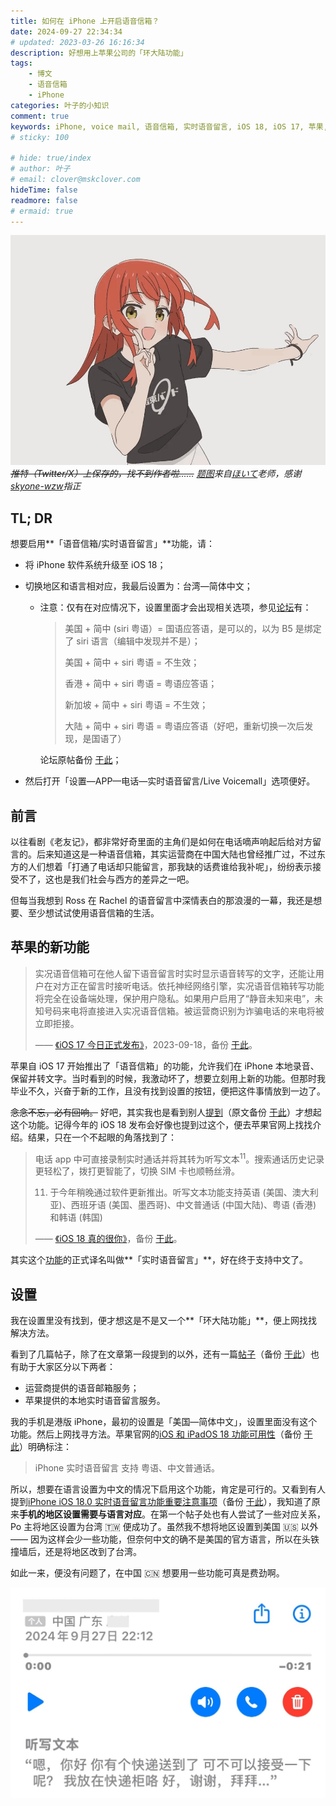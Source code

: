 ```yaml
---
title: 如何在 iPhone 上开启语音信箱？
date: 2024-09-27 22:34:34
# updated: 2023-03-26 16:16:34
description: 好想用上苹果公司的「环大陆功能」
tags: 
    - 博文
    - 语音信箱
    - iPhone
categories: 叶子的小知识
comment: true
keywords: iPhone, voice mail, 语音信箱, 实时语音留言, iOS 18, iOS 17, 苹果, 手机, 电话, 本地, 运营商, 开启, 环大陆, 地区
# sticky: 100

# hide: true/index
# author: 叶子
# email: clover@mskclover.com
hideTime: false
readmore: false
# ermaid: true
---
```


![IMG_5944](/images/how-to-open-voice-mail-on-iphone/cover.jpg)_~~推特（Twitter/X）上保存的，找不到作者啦……~~ [题图](https://x.com/11922960_ze/status/1833494693017227763/)来自[ほいて](https://x.com/11922960_ze/)老师，感谢[skyone-wzw](https://github.com/skyone-wzw/)指正_

<!-- more -->

## TL; DR

想要启用**「语音信箱/实时语音留言」**功能，请：

- 将 iPhone 软件系统升级至 iOS 18；

- 切换地区和语言相对应，我最后设置为：台湾—简体中文；

    - 注意：仅有在对应情况下，设置里面才会出现相关选项，参见[论坛](https://v2ex.com/t/1051011/)有：

        > 美国 + 简中 (siri 粤语）= 国语应答语，是可以的，以为 B5 是绑定了 siri 语言（编辑中发现并不是）；
        >
        > 美国 + 简中 + siri 粤语 = 不生效；
        >
        > 香港 + 简中 + siri 粤语 = 粤语应答语；
        >
        > 新加坡 + 简中 + siri 粤语 = 不生效；
        >
        > 大陆 + 简中 + siri 粤语 = 粤语应答语（好吧，重新切换一次后发现，是国语了）

        论坛原帖备份 [于此](https://web.archive.org/web/20240927153818/https://v2ex.com/t/1051011/)；

- 然后打开「设置—APP—电话—实时语音留言/Live Voicemall」选项便好。



## 前言

以往看剧《老友记》，都非常好奇里面的主角们是如何在电话嘀声响起后给对方留言的。后来知道这是一种语音信箱，其实运营商在中国大陆也曾经推广过，不过东方的人们想着「打通了电话却只能留言，那我缺的话费谁给我补呢」，纷纷表示接受不了，这也是我们社会与西方的差异之一吧。

但每当我想到 Ross 在 Rachel 的语音留言中深情表白的那浪漫的一幕，我还是想要、至少想试试使用语音信箱的生活。



## 苹果的新功能

> 实况语音信箱可在他人留下语音留言时实时显示语音转写的文字，还能让用户在对方正在留言时接听电话。依托神经网络引擎，实况语音信箱转写功能将完全在设备端处理，保护用户隐私。如果用户启用了“静音未知来电”，未知号码来电将直接进入实况语音信箱。被运营商识别为诈骗电话的来电将被立即拒接。
>
> —— [《iOS 17 今日正式发布》](https://www.apple.com.cn/newsroom/2023/09/ios-17-is-available-today/)，2023-09-18，备份 [于此](https://web.archive.org/web/20240607204334/https://www.apple.com.cn/newsroom/2023/09/ios-17-is-available-today/)。

苹果自 iOS 17 开始推出了「语音信箱」的功能，允许我们在 iPhone 本地录音、保留并转文字。当时看到的时候，我激动坏了，想要立刻用上新的功能。但那时我毕业不久，兴奋于新的工作，且没有找到设置的按钮，便把这件事情放到一边了。

~~念念不忘，必有回响。~~ 好吧，其实我也是看到别人[提到](https://x.com/haozes/status/1837091913608090083/)（原文备份 [于此](https://archive.ph/druXD/)）才想起这个功能。记得今年的 iOS 18 发布会好像也提到过这个，便去苹果官网上找找介绍。结果，只在一个不起眼的角落找到了：

> 电话 app 中可直接录制实时通话并将其转为听写文本<sup>11</sup>。搜索通话历史记录更轻松了，拨打更智能了，切换 SIM 卡也顺畅丝滑。
>
> 11. 于今年稍晚通过软件更新推出。听写文本功能支持英语 (美国、澳大利亚)、西班牙语 (美国、墨西哥)、中文普通话 (中国大陆)、粤语 (香港) 和韩语 (韩国)
>
> —— [《iOS 18 真的很你》](https://www.apple.com.cn/ios/ios-18/)，备份 [于此](https://web.archive.org/web/20240917162720/https://www.apple.com.cn/ios/ios-18/)。

其实这个[功能](https://support.apple.com/zh-cn/guide/iphone/iph3c99490e/ios/)的正式译名叫做**「实时语音留言」**，好在终于支持中文了。



## 设置

我在设置里没有找到，便才想这是不是又一个**「环大陆功能」**，便上网找找解决方法。

看到了几篇帖子，除了在文章第一段提到的以外，还有一篇[帖子](https://cn.v2ex.com/t/1047683/)（备份 [于此](https://web.archive.org/web/20240927154232/https://cn.v2ex.com/t/1047683/)）也有助于大家区分以下两者：

- 运营商提供的语音邮箱服务；
- 苹果提供的本地实时语音留言服务。

我的手机是港版 iPhone，最初的设置是「美国—简体中文」，设置里面没有这个功能。然后上网找寻方法。苹果官网的[iOS 和 iPadOS 18 功能可用性](https://www.apple.com.cn/ios/feature-availability/#iphone-live-voicemail/)（备份 [于此](https://archive.is/QO5HY/)）明确标注：

> iPhone 实时语音留言 支持 粤语、中文普通话。

所以，想要在语言设置为中文的情况下启用这个功能，肯定是可行的。又看到有人提到[iPhone iOS 18.0 实时语音留言功能重要注意事项](https://discussionschinese.apple.com/thread/255765697/)（备份 [于此](https://archive.is/qp3Tb/)），我知道了原来**手机的地区设置需要与语言对应**。在第一个帖子处也有人尝试了一些对应关系，Po 主将地区设置为台湾 🇹🇼 便成功了。虽然我不想将地区设置到美国 🇺🇸 以外 —— 因为这样会少一些功能，但奈何中文的确不是美国的官方语言，所以在头铁撞墙后，还是将地区改到了台湾。

如此一来，便没有问题了，在中国 🇨🇳 想要用一些功能可真是费劲啊。

![voice-mail](/images/how-to-open-voice-mail-on-iphone/voice-mail.jpg)















